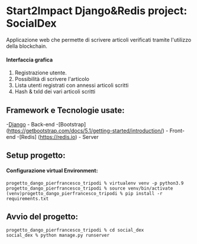 # Start2Impact Django&Redis project: SocialDex
Applicazione web che permette di scrivere articoli verificati tramite l'utilizzo della blockchain. 

#### Interfaccia grafica
1) Registrazione utente.
2) Possibilità di scrivere l'articolo
3) Lista utenti registrati con annessi articoli scritti
4) Hash & txId dei vari articoli scritti


## Framework e Tecnologie usate:
-[Django](https://docs.djangoproject.com/it/4.0/) - Back-end
-[Bootstrap] (https://getbootstrap.com/docs/5.1/getting-started/introduction/) - Front-end
-[Redis] (https://redis.io) - Server


## Setup progetto:
#### Configurazione virtual Environment:
```
progetto_dango_pierfrancesco_tripodi % virtualenv venv -p python3.9
progetto_dango_pierfrancesco_tripodi % source venv/bin/activate
(venv)progetto_dango_pierfrancesco_tripodi % pip install -r requirements.txt
```

## Avvio del progetto: 
```
progetto_dango_pierfrancesco_tripodi % cd social_dex
social_dex % python manage.py runserver
```
